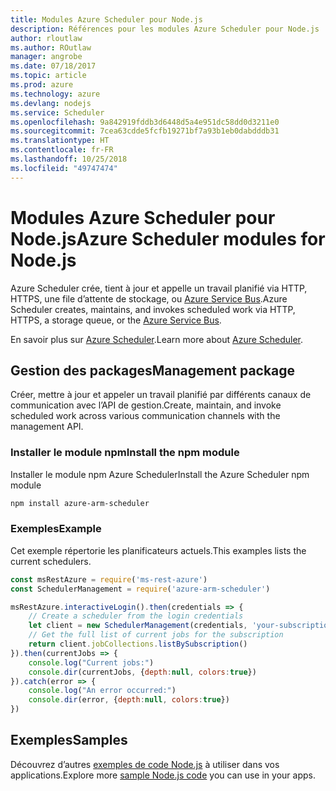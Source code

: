 ```yaml
---
title: Modules Azure Scheduler pour Node.js
description: Références pour les modules Azure Scheduler pour Node.js
author: rloutlaw
ms.author: ROutlaw
manager: angrobe
ms.date: 07/18/2017
ms.topic: article
ms.prod: azure
ms.technology: azure
ms.devlang: nodejs
ms.service: Scheduler
ms.openlocfilehash: 9a842919fddb3d6448d5a4e951dc58dd0d3211e0
ms.sourcegitcommit: 7cea63cdde5fcfb19271bf7a93b1eb0dabdddb31
ms.translationtype: HT
ms.contentlocale: fr-FR
ms.lasthandoff: 10/25/2018
ms.locfileid: "49747474"
---
```

# <a name="azure-scheduler-modules-for-nodejs"></a><span data-ttu-id="7c974-103">Modules Azure Scheduler pour Node.js</span><span class="sxs-lookup"><span data-stu-id="7c974-103">Azure Scheduler modules for Node.js</span></span>

<span data-ttu-id="7c974-104">Azure Scheduler crée, tient à jour et appelle un travail planifié via HTTP, HTTPS, une file d’attente de stockage, ou [Azure Service Bus](/azure/service-bus-messaging/service-bus-messaging-overview).</span><span class="sxs-lookup"><span data-stu-id="7c974-104">Azure Scheduler creates, maintains, and invokes scheduled work via HTTP, HTTPS, a storage queue, or the [Azure Service Bus](/azure/service-bus-messaging/service-bus-messaging-overview).</span></span>

<span data-ttu-id="7c974-105">En savoir plus sur [Azure Scheduler](/azure/scheduler/scheduler-intro).</span><span class="sxs-lookup"><span data-stu-id="7c974-105">Learn more about [Azure Scheduler](/azure/scheduler/scheduler-intro).</span></span>

## <a name="management-package"></a><span data-ttu-id="7c974-106">Gestion des packages</span><span class="sxs-lookup"><span data-stu-id="7c974-106">Management package</span></span>

<span data-ttu-id="7c974-107">Créer, mettre à jour et appeler un travail planifié par différents canaux de communication avec l’API de gestion.</span><span class="sxs-lookup"><span data-stu-id="7c974-107">Create, maintain, and invoke scheduled work across various communication channels with the management API.</span></span>

### <a name="install-the-npm-module"></a><span data-ttu-id="7c974-108">Installer le module npm</span><span class="sxs-lookup"><span data-stu-id="7c974-108">Install the npm module</span></span>

<span data-ttu-id="7c974-109">Installer le module npm Azure Scheduler</span><span class="sxs-lookup"><span data-stu-id="7c974-109">Install the Azure Scheduler npm module</span></span>

```bash
npm install azure-arm-scheduler
```

### <a name="example"></a><span data-ttu-id="7c974-110">Exemples</span><span class="sxs-lookup"><span data-stu-id="7c974-110">Example</span></span>

<span data-ttu-id="7c974-111">Cet exemple répertorie les planificateurs actuels.</span><span class="sxs-lookup"><span data-stu-id="7c974-111">This examples lists the current schedulers.</span></span>

```javascript
const msRestAzure = require('ms-rest-azure')
const SchedulerManagement = require('azure-arm-scheduler')

msRestAzure.interactiveLogin().then(credentials => {
    // Create a scheduler from the login credentials
    let client = new SchedulerManagement(credentials, 'your-subscription-id')
    // Get the full list of current jobs for the subscription
    return client.jobCollections.listBySubscription()
}).then(currentJobs => {
    console.log("Current jobs:")
    console.dir(currentJobs, {depth:null, colors:true})
}).catch(error => {
    console.log("An error occurred:")
    console.dir(error, {depth:null, colors:true})
})
```

## <a name="samples"></a><span data-ttu-id="7c974-112">Exemples</span><span class="sxs-lookup"><span data-stu-id="7c974-112">Samples</span></span>

<span data-ttu-id="7c974-113">Découvrez d’autres [exemples de code Node.js](https://azure.microsoft.com/resources/samples/?platform=nodejs) à utiliser dans vos applications.</span><span class="sxs-lookup"><span data-stu-id="7c974-113">Explore more [sample Node.js code](https://azure.microsoft.com/resources/samples/?platform=nodejs) you can use in your apps.</span></span>
